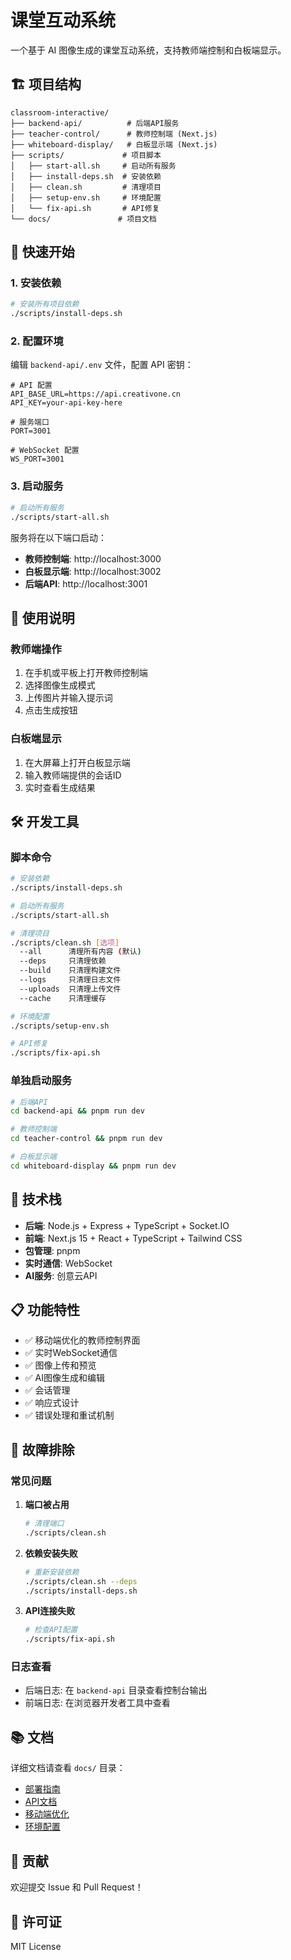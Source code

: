 # 课堂互动系统

一个基于 AI 图像生成的课堂互动系统，支持教师端控制和白板端显示。

## 🏗️ 项目结构

```
classroom-interactive/
├── backend-api/          # 后端API服务
├── teacher-control/      # 教师控制端 (Next.js)
├── whiteboard-display/   # 白板显示端 (Next.js)
├── scripts/             # 项目脚本
│   ├── start-all.sh     # 启动所有服务
│   ├── install-deps.sh  # 安装依赖
│   ├── clean.sh         # 清理项目
│   ├── setup-env.sh     # 环境配置
│   └── fix-api.sh       # API修复
└── docs/               # 项目文档
```

## 🚀 快速开始

### 1. 安装依赖

```bash
# 安装所有项目依赖
./scripts/install-deps.sh
```

### 2. 配置环境

编辑 `backend-api/.env` 文件，配置 API 密钥：

```env
# API 配置
API_BASE_URL=https://api.creativone.cn
API_KEY=your-api-key-here

# 服务端口
PORT=3001

# WebSocket 配置
WS_PORT=3001
```

### 3. 启动服务

```bash
# 启动所有服务
./scripts/start-all.sh
```

服务将在以下端口启动：
- **教师控制端**: http://localhost:3000
- **白板显示端**: http://localhost:3002
- **后端API**: http://localhost:3001

## 📱 使用说明

### 教师端操作
1. 在手机或平板上打开教师控制端
2. 选择图像生成模式
3. 上传图片并输入提示词
4. 点击生成按钮

### 白板端显示
1. 在大屏幕上打开白板显示端
2. 输入教师端提供的会话ID
3. 实时查看生成结果

## 🛠️ 开发工具

### 脚本命令

```bash
# 安装依赖
./scripts/install-deps.sh

# 启动所有服务
./scripts/start-all.sh

# 清理项目
./scripts/clean.sh [选项]
  --all      清理所有内容 (默认)
  --deps     只清理依赖
  --build    只清理构建文件
  --logs     只清理日志文件
  --uploads  只清理上传文件
  --cache    只清理缓存

# 环境配置
./scripts/setup-env.sh

# API修复
./scripts/fix-api.sh
```

### 单独启动服务

```bash
# 后端API
cd backend-api && pnpm run dev

# 教师控制端
cd teacher-control && pnpm run dev

# 白板显示端
cd whiteboard-display && pnpm run dev
```

## 🔧 技术栈

- **后端**: Node.js + Express + TypeScript + Socket.IO
- **前端**: Next.js 15 + React + TypeScript + Tailwind CSS
- **包管理**: pnpm
- **实时通信**: WebSocket
- **AI服务**: 创意云API

## 📋 功能特性

- ✅ 移动端优化的教师控制界面
- ✅ 实时WebSocket通信
- ✅ 图像上传和预览
- ✅ AI图像生成和编辑
- ✅ 会话管理
- ✅ 响应式设计
- ✅ 错误处理和重试机制

## 🐛 故障排除

### 常见问题

1. **端口被占用**
   ```bash
   # 清理端口
   ./scripts/clean.sh
   ```

2. **依赖安装失败**
   ```bash
   # 重新安装依赖
   ./scripts/clean.sh --deps
   ./scripts/install-deps.sh
   ```

3. **API连接失败**
   ```bash
   # 检查API配置
   ./scripts/fix-api.sh
   ```

### 日志查看

- 后端日志: 在 `backend-api` 目录查看控制台输出
- 前端日志: 在浏览器开发者工具中查看

## 📚 文档

详细文档请查看 `docs/` 目录：

- [部署指南](docs/DEPLOYMENT.md)
- [API文档](docs/API-TROUBLESHOOTING.md)
- [移动端优化](docs/MOBILE-OPTIMIZATION.md)
- [环境配置](docs/ENV-CONFIG.md)

## 🤝 贡献

欢迎提交 Issue 和 Pull Request！

## 📄 许可证

MIT License
